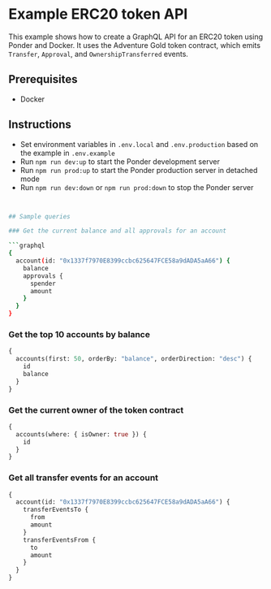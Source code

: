 # Example ERC20 token API

This example shows how to create a GraphQL API for an ERC20 token using Ponder and Docker. It uses the Adventure Gold
token contract, which emits `Transfer`, `Approval`, and `OwnershipTransferred` events.

## Prerequisites

- Docker

## Instructions

- Set environment variables in `.env.local` and `.env.production` based on the example in `.env.example`
- Run `npm run dev:up` to start the Ponder development server
- Run `npm run prod:up` to start the Ponder production server in detached mode
- Run `npm run dev:down` or `npm run prod:down` to stop the Ponder server

````bash


## Sample queries

### Get the current balance and all approvals for an account

```graphql
{
  account(id: "0x1337f7970E8399ccbc625647FCE58a9dADA5aA66") {
    balance
    approvals {
      spender
      amount
    }
  }
}
````

### Get the top 10 accounts by balance

```graphql
{
  accounts(first: 50, orderBy: "balance", orderDirection: "desc") {
    id
    balance
  }
}
```

### Get the current owner of the token contract

```graphql
{
  accounts(where: { isOwner: true }) {
    id
  }
}
```

### Get all transfer events for an account

```graphql
{
  account(id: "0x1337f7970E8399ccbc625647FCE58a9dADA5aA66") {
    transferEventsTo {
      from
      amount
    }
    transferEventsFrom {
      to
      amount
    }
  }
}
```
